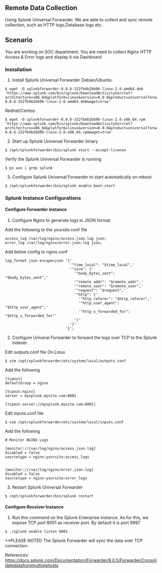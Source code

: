 ## Remote Data Collection 

Using Splunk Universal Forwarder. We are able to collect and sync remote collection, such as HTTP logs,Database logs etc.

## Scenario
You are working on SOC department. You are need to collect Nginx HTTP Access & Error logs and display it via Dashboard

### Installation
1. Install Splunk Universal Forwarder
Debian/Ubuntu: 
```
$ wget -O splunkforwarder-8.0.6-152fb4b2bb96-linux-2.6-amd64.deb 'https://www.splunk.com/bin/splunk/DownloadActivityServlet?architecture=x86_64&platform=linux&version=8.0.6&product=universalforwarder&filename=splunkforwarder-8.0.6-152fb4b2bb96-linux-2.6-amd64.deb&wget=true’
```

Redhat/Centos:
```
$ wget -O splunkforwarder-8.0.6-152fb4b2bb96-linux-2.6-x86_64.rpm 'https://www.splunk.com/bin/splunk/DownloadActivityServlet?architecture=x86_64&platform=linux&version=8.0.6&product=universalforwarder&filename=splunkforwarder-8.0.6-152fb4b2bb96-linux-2.6-x86_64.rpm&wget=true'
```

2. Start up Splunk Universal Forwarder binary
```
$ /opt/splunkforwarder/bin/splunk start --accept-license
```

Verify the Splunk Universal Forwarder is running
```
$ ps aux | grep splunk
```

3. Configure Splunk Universal Forwarder to start automatically on reboot
```
$ /opt/splunkforwarder/bin/splunk enable boot-start
```

### Splunk Instance Configurations


#### Configure Forwarder Instance

1. Configure Nginx to generate logs in JSON format. 

Add the following to the yoursite.conf file
```
access_log /var/log/nginx/access.json.log json;
error_log /var/log/nginx/error.json.log json;
```

Add below config to nginx.conf
```
log_format json escape=json '{'
                              '"time_local": "$time_local",'
                              '"core": {'
                                '"body_bytes_sent": "$body_bytes_sent",'
                                '"remote_addr": "$remote_addr",'
                                '"remote_user": "$remote_user",'
                                '"request": "$request",'
                                '"http": {'
                                  '"http_referer": "$http_referer",'
                                  '"http_user_agent": "$http_user_agent",'
                                  '"http_x_forwarded_for": "$http_x_forwarded_for"'
                                '}'
                              '}'
                            '}';
```

2. Configure Univeral Forwarder to forward the logs over TCP to the Splunk indexer.

Edit outputs.conf file
On Linux
```
$ vim /opt/splunkforwarder/etc/system/local/outputs.conf
```
Add the following
```
[tcpout]
defaultGroup = nginx

[tcpout:nginx]
server = mysplunk.mysite.com:8001

[tcpout-server://mysplunk.mysite.com:8001]

```
Edit inputs.conf file

```
$ vim /opt/splunkforwarder/etc/system/local/inputs.conf
```

Add the following
```
# Monitor NGINX Logs

[monitor:///var/log/nginx/access.json.log]
disabled = false
sourcetype = nginx:yoursite:access_logs


[monitor:///var/log/nginx/error.json.log]
disabled = false
sourcetype = nginx:yoursite:error_logs
```

3. Restart Splunk Universal Forwarder
```
$ /opt/splunkforwarder/bin/splunk restart
```

#### Configure Receiver Instance
1. Run this command on the Splunk Enterprise Instance. As for this, we expose TCP port 8001 as receiver port. By default it is port 9997
```
$ ./splunk enable listen 8001
```

**PLEASE NOTED
The Splunk Forwarder will sync the data over TCP connection.

References:
https://docs.splunk.com/Documentation/Forwarder/8.0.5/Forwarder/Consolidatedatafrommultiplehosts



